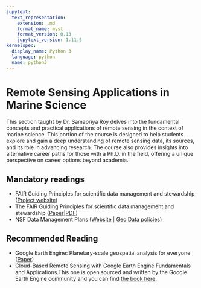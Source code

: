 ```yaml
---
jupytext:
  text_representation:
    extension: .md
    format_name: myst
    format_version: 0.13
    jupytext_version: 1.11.5
kernelspec:
  display_name: Python 3
  language: python
  name: python3
---
```


# Remote Sensing Applications in Marine Science

This section taught by Dr. Samapriya Roy delves into the fundamental concepts and practical applications of remote sensing in the context of marine science. This portion of the course is designed to help students explore and gain a deep understanding of remote sensing data, its sources, and its role in advancing research. The course also provides insights into alternative career paths for those with a Ph.D. in the field, offering a unique
perspective on career options beyond academia.

## Mandatory readings

- FAIR Guiding Principles for scientific data management and stewardship ([Project website](https://www.go-fair.org/fair-principles))
- The FAIR Guiding Principles for scientific data management and stewardship ([Paper](https://www.nature.com/articles/sdata201618)|[PDF](https://www.nature.com/articles/sdata201618.pdf))
- NSF Data Management Plans ([Website](https://new.nsf.gov/funding/data-management-plan) | [Geo Data policies](https://www.nsf.gov/geo/geo-data-policies/index.jsp))

## Recommended Reading

- Google Earth Engine: Planetary-scale geospatial analysis for everyone ([Paper](https://www.sciencedirect.com/science/article/pii/S0034425717302900))
- Cloud-Based Remote Sensing with Google Earth Engine Fundamentals and Applications.This one is open sourced and written by the Google Earth Engine community and you can find [the book here](https://link.springer.com/book/10.1007/978-3-031-26588-4).
